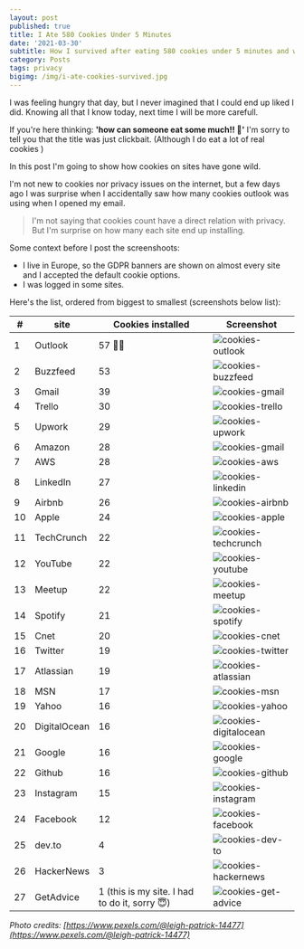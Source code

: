 ```yaml
---
layout: post
published: true
title: I Ate 580 Cookies Under 5 Minutes
date: '2021-03-30'
subtitle: How I survived after eating 580 cookies under 5 minutes and what happend next
category: Posts
tags: privacy 
bigimg: /img/i-ate-cookies-survived.jpg
---
```


I was feeling hungry that day, but I never imagined that I could end up liked I did. Knowing all that I know today, next time I will be more carefull.

If you're here thinking: **'how can someone eat some much!! 🤯'** I'm sorry to tell you that the title was just clickbait. (Although I do eat a lot of real cookies )

In this post I'm going to show how cookies on sites have gone wild.

I'm not new to cookies nor privacy issues on the internet, but a few days ago I was surprise when I accidentally saw how many cookies outlook was using when I opened my email.

> I'm not saying that cookies count have a direct relation with privacy. But I'm surprise on how many each site end up installing.

Some context before I post the screenshoots:

- I live in Europe, so the GDPR banners are shown on almost every site and I accepted the default cookie options.
- I was logged in some sites.

Here's the list, ordered from biggest to smallest (screenshots below list):


| # | site | Cookies installed | Screenshot |
|---|---|---|---|
|1|Outlook|57 👑👑|![cookies-outlook](../img/cookies-outlook.png)|
|2|Buzzfeed|53|![cookies-buzzfeed](../img/cookies-buzzfeed.png)|
|3|Gmail|39|![cookies-gmail](../img/cookies-gmail.png)|
|4|Trello|30|![cookies-trello](../img/cookies-trello.png)|
|5|Upwork|29|![cookies-upwork](../img/cookies-upwork.png)|
|6|Amazon|28|![cookies-gmail](../img/cookies-amazon.png)|
|7|AWS|28|![cookies-aws](../img/cookies-aws.png)|
|8|LinkedIn|27|![cookies-linkedin](../img/cookies-linkedin.png)|
|9|Airbnb|26|![cookies-airbnb](../img/cookies-airbnb.png)|
|10|Apple|24|![cookies-apple](../img/cookies-apple.png)|
|11|TechCrunch|22|![cookies-techcrunch](../img/cookies-techcrunch.png)|
|12|YouTube|22|![cookies-youtube](../img/cookies-youtube.png)|
|13|Meetup|22|![cookies-meetup](../img/cookies-meetup.png)|
|14|Spotify|21|![cookies-spotify](../img/cookies-spotify.png)|
|15|Cnet|20|![cookies-cnet](../img/cookies-cnet.png)|
|16|Twitter|19|![cookies-twitter](../img/cookies-twitter.png)|
|17|Atlassian|19|![cookies-atlassian](../img/cookies-atlassian.png)|
|18|MSN|17|![cookies-msn](../img/cookies-msn.png)|
|19|Yahoo|16|![cookies-yahoo](../img/cookies-yahoo.png)|
|20|DigitalOcean|16|![cookies-digitalocean](../img/cookies-digitalocean.png)|
|21|Google|16|![cookies-google](../img/cookies-google.png)|
|22|Github|16|![cookies-github](../img/cookies-github.png)|
|23|Instagram|15|![cookies-instagram](../img/cookies-instagram.png)|
|24|Facebook|12|![cookies-facebook](../img/cookies-facebook.png)|
|25|dev.to|4|![cookies-dev-to](../img/cookies-dev-to.png)|
|26|HackerNews|3|![cookies-hackernews](../img/cookies-hackernews.png)|
|27|GetAdvice|1 (this is my site. I had to do it, sorry 😇)|![cookies-get-advice](../img/cookies-get-advice.png)|


*Photo credits: [https://www.pexels.com/@leigh-patrick-14477](https://www.pexels.com/@leigh-patrick-14477)*

